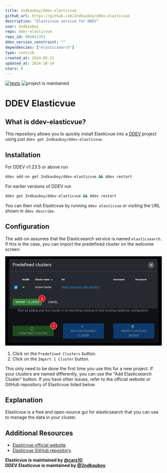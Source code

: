 ```yaml
---
title: 2ndkauboy/ddev-elasticvue
github_url: https://github.com/2ndkauboy/ddev-elasticvue
description: "Elasticvue service for DDEV"
user: 2ndkauboy
repo: ddev-elasticvue
repo_id: 803841353
ddev_version_constraint: ""
dependencies: ["elasticsearch"]
type: contrib
created_at: 2024-05-21
updated_at: 2024-10-24
stars: 0
---
```


[![tests](https://github.com/2ndkauboy/ddev-elasticvue/actions/workflows/tests.yml/badge.svg)](https://github.com/2ndkauboy/ddev-elasticvue/actions/workflows/tests.yml) ![project is maintained](https://img.shields.io/maintenance/yes/2024.svg)

# DDEV Elasticvue

## What is ddev-elasticvue?

This repository allows you to quickly install Elasticvue into a [DDEV](https://ddev.readthedocs.io) project using just `ddev get 2ndkauboy/ddev-elasticvue`.

## Installation

For DDEV v1.23.5 or above run

```sh
ddev add-on get 2ndkauboy/ddev-elasticvue && ddev restart
```

For earlier versions of DDEV run

```sh
ddev get 2ndkauboy/ddev-elasticvue && ddev restart
```

You can then visit Elasticvue by running `ddev elasticvue` or visiting the URL shown in `ddev describe`.

## Configuration

The add-on assumes that the Elasticsearch service is named `elasticsearch`. If this is the case, you can import the predefined cluster on the welcome screen:

![Web-to-print settings menu](https://raw.githubusercontent.com/2ndkauboy/ddev-elasticvue/main/images/elasticvue-predefined-clusters-annotated.png)

1. Click on the `Predefined Clusters` button.
2. Click on the `Import 1 Cluster` button.

This only need to be done the first time you use this for a new project. If your clusters are named differently, you can use the "Add Elasticsearch Cluster" button. If you have other issues, refer to the official website or GitHub repository of Elasticvue listed below.


## Explanation

Elasticvue is a free and open-source gui for elasticsearch that you can use to manage the data in your cluster.

## Additional Resources

- [Elasticvue official website](https://elasticvue.com/).
- [Elasticvue GitHub repository](https://github.com/cars10/elasticvue).

**Elasticvue is maintained by [@cars10](https://github.com/cars10)**  
**DDEV Elasticvue is maintained by [@2ndkauboy](https://github.com/2ndkauboy)**
